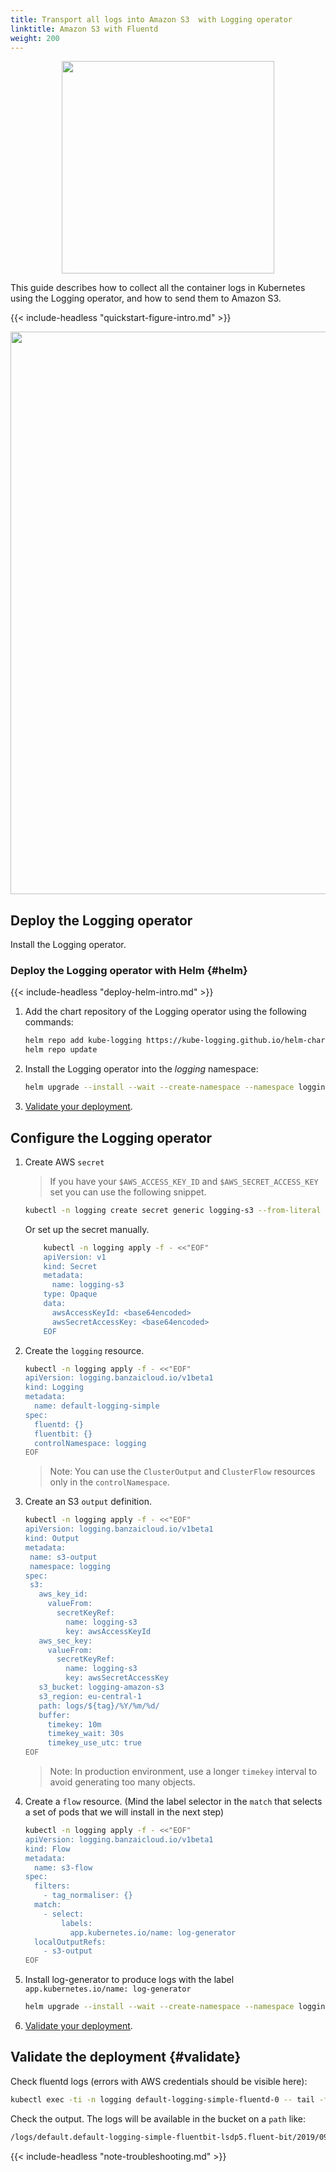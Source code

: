 ```yaml
---
title: Transport all logs into Amazon S3  with Logging operator
linktitle: Amazon S3 with Fluentd
weight: 200
---
```


<p align="center"><img src="../../img/s3_logo.png" width="340"></p>

This guide describes how to collect all the container logs in Kubernetes using the Logging operator, and how to send them to Amazon S3.

{{< include-headless "quickstart-figure-intro.md" >}}

<p align="center"><img src="../../img/s3_flow.png" width="900"></p>

## Deploy the Logging operator

Install the Logging operator.

### Deploy the Logging operator with Helm {#helm}

{{< include-headless "deploy-helm-intro.md" >}}

1. Add the chart repository of the Logging operator using the following commands:

    ```bash
    helm repo add kube-logging https://kube-logging.github.io/helm-charts
    helm repo update
    ```

1. Install the Logging operator into the *logging* namespace:

    ```bash
    helm upgrade --install --wait --create-namespace --namespace logging logging-operator kube-logging/logging-operator
    ```

1. [Validate your deployment](#validate).

## Configure the Logging operator

1. Create AWS `secret`

    > If you have your `$AWS_ACCESS_KEY_ID` and `$AWS_SECRET_ACCESS_KEY` set you can use the following snippet.

    ```bash
    kubectl -n logging create secret generic logging-s3 --from-literal "awsAccessKeyId=$AWS_ACCESS_KEY_ID" --from-literal "awsSecretAccessKey=$AWS_SECRET_ACCESS_KEY"
    ```

    Or set up the secret manually.

    ```bash
        kubectl -n logging apply -f - <<"EOF"
        apiVersion: v1
        kind: Secret
        metadata:
          name: logging-s3
        type: Opaque
        data:
          awsAccessKeyId: <base64encoded>
          awsSecretAccessKey: <base64encoded>
        EOF
    ```

1. Create the `logging` resource.

     ```bash
     kubectl -n logging apply -f - <<"EOF"
     apiVersion: logging.banzaicloud.io/v1beta1
     kind: Logging
     metadata:
       name: default-logging-simple
     spec:
       fluentd: {}
       fluentbit: {}
       controlNamespace: logging
     EOF
     ```

     > Note: You can use the `ClusterOutput` and `ClusterFlow` resources only in the `controlNamespace`.

1. Create an S3 `output` definition.

     ```bash
    kubectl -n logging apply -f - <<"EOF"
    apiVersion: logging.banzaicloud.io/v1beta1
    kind: Output
    metadata:
      name: s3-output
      namespace: logging
    spec:
      s3:
        aws_key_id:
          valueFrom:
            secretKeyRef:
              name: logging-s3
              key: awsAccessKeyId
        aws_sec_key:
          valueFrom:
            secretKeyRef:
              name: logging-s3
              key: awsSecretAccessKey
        s3_bucket: logging-amazon-s3
        s3_region: eu-central-1
        path: logs/${tag}/%Y/%m/%d/
        buffer:
          timekey: 10m
          timekey_wait: 30s
          timekey_use_utc: true
    EOF
     ```

     > Note: In production environment, use a longer `timekey` interval to avoid generating too many objects.

1. Create a `flow` resource. (Mind the label selector in the `match` that selects a set of pods that we will install in the next step)

     ```bash
     kubectl -n logging apply -f - <<"EOF"
     apiVersion: logging.banzaicloud.io/v1beta1
     kind: Flow
     metadata:
       name: s3-flow
     spec:
       filters:
         - tag_normaliser: {}
       match:
         - select:
             labels:
               app.kubernetes.io/name: log-generator
       localOutputRefs:
         - s3-output
     EOF
     ```

1. Install log-generator to produce logs with the label `app.kubernetes.io/name: log-generator`

     ```bash
     helm upgrade --install --wait --create-namespace --namespace logging log-generator kube-logging/log-generator
     ```

1. [Validate your deployment](#validate).

## Validate the deployment {#validate}

Check fluentd logs (errors with AWS credentials should be visible here):
```bash
kubectl exec -ti -n logging default-logging-simple-fluentd-0 -- tail -f /fluentd/log/out
```

Check the output. The logs will be available in the bucket on a `path` like:
```bash
/logs/default.default-logging-simple-fluentbit-lsdp5.fluent-bit/2019/09/11/201909111432_0.gz
```

{{< include-headless "note-troubleshooting.md" >}}
